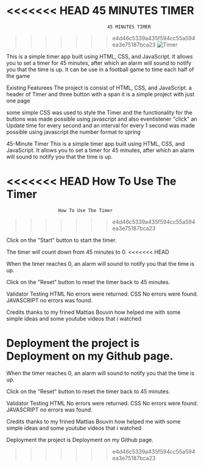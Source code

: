 <<<<<<< HEAD
45 MINUTES TIMER
=======
                                         45 MINUTES TIMER
>>>>>>> e4d46c5339a435f594cc55a594ea3e75187bca23
![Timer](https://user-images.githubusercontent.com/122939682/235784083-dc65e74e-1c1c-4d1f-8aee-528bbae06ae6.png)

This is a simple timer app built using HTML, CSS, and JavaScript. It allows you to set a timer for 45 minutes, after which an alarm will sound to notify you that the time is up.
It can be use in a football game to time each half of the game

Existing Featurees
The project is consist of HTML, CSS, and JavaScript.
a header of Timer and three button with a span 
it is a simple project with just one page 

some simple CSS was used to style the Timer and the functionality for the buttons was made possible using javascript
and also eventistener "click"
an Update time for every second and an interval for every 1 second was made possible using javascript
the number format to spring


45-Minute Timer
This is a simple timer app built using HTML, CSS, and JavaScript. It allows you to set a timer for 45 minutes, after which an alarm will sound to notify you that the time is up.

<<<<<<< HEAD
 How To Use The Timer
=======
                       How To Use The Timer
>>>>>>> e4d46c5339a435f594cc55a594ea3e75187bca23

Click on the "Start" button to start the timer.

The timer will count down from 45 minutes to 0.
<<<<<<< HEAD

When the timer reaches 0, an alarm will sound to notify you that the time is up.

Click on the "Reset" button to reset the timer back to 45 minutes.

Validator Testing
HTML
No errors were returned.
CSS
No errors were found.
JAVASCRIPT
no errors was found.

Credits
thanks to my frined Mattias Bouvin how helped me with some simple ideas and some youtube videos that i watched

Deployment
the project is Deployment on my Github page.
=======

When the timer reaches 0, an alarm will sound to notify you that the time is up.

Click on the "Reset" button to reset the timer back to 45 minutes.

Validator Testing
HTML
No errors were returned.
CSS
No errors were found.
JAVASCRIPT
no errors was found.

Credits
thanks to my frined Mattias Bouvin how helped me with some simple ideas and some youtube videos that i watched

Deployment
the project is Deployment on my Github page.









>>>>>>> e4d46c5339a435f594cc55a594ea3e75187bca23
